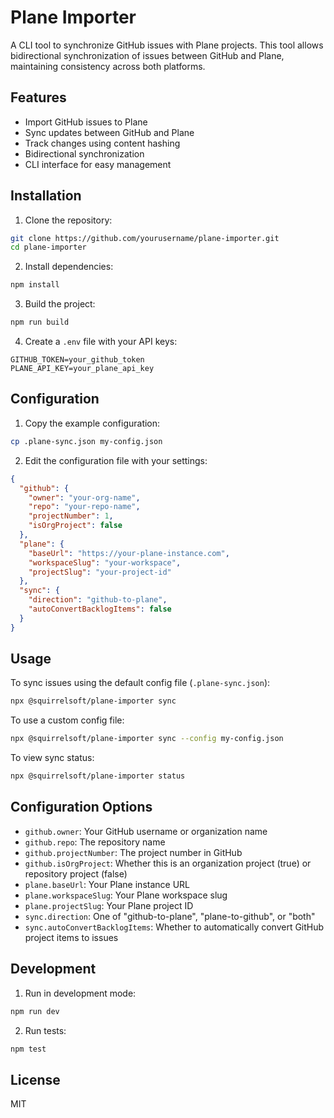 # Plane Importer

A CLI tool to synchronize GitHub issues with Plane projects. This tool allows bidirectional synchronization of issues between GitHub and Plane, maintaining consistency across both platforms.

## Features

- Import GitHub issues to Plane
- Sync updates between GitHub and Plane
- Track changes using content hashing
- Bidirectional synchronization
- CLI interface for easy management

## Installation

1. Clone the repository:
```bash
git clone https://github.com/yourusername/plane-importer.git
cd plane-importer
```

2. Install dependencies:
```bash
npm install
```

3. Build the project:
```bash
npm run build
```

4. Create a `.env` file with your API keys:
```env
GITHUB_TOKEN=your_github_token
PLANE_API_KEY=your_plane_api_key
```

## Configuration

1. Copy the example configuration:
```bash
cp .plane-sync.json my-config.json
```

2. Edit the configuration file with your settings:
```json
{
  "github": {
    "owner": "your-org-name",
    "repo": "your-repo-name",
    "projectNumber": 1,
    "isOrgProject": false
  },
  "plane": {
    "baseUrl": "https://your-plane-instance.com",
    "workspaceSlug": "your-workspace",
    "projectSlug": "your-project-id"
  },
  "sync": {
    "direction": "github-to-plane",
    "autoConvertBacklogItems": false
  }
}
```

## Usage

To sync issues using the default config file (`.plane-sync.json`):
```bash
npx @squirrelsoft/plane-importer sync
```

To use a custom config file:
```bash
npx @squirrelsoft/plane-importer sync --config my-config.json
```

To view sync status:
```bash
npx @squirrelsoft/plane-importer status
```

## Configuration Options

- `github.owner`: Your GitHub username or organization name
- `github.repo`: The repository name
- `github.projectNumber`: The project number in GitHub
- `github.isOrgProject`: Whether this is an organization project (true) or repository project (false)
- `plane.baseUrl`: Your Plane instance URL
- `plane.workspaceSlug`: Your Plane workspace slug
- `plane.projectSlug`: Your Plane project ID
- `sync.direction`: One of "github-to-plane", "plane-to-github", or "both"
- `sync.autoConvertBacklogItems`: Whether to automatically convert GitHub project items to issues

## Development

1. Run in development mode:
```bash
npm run dev
```

2. Run tests:
```bash
npm test
```

## License

MIT
